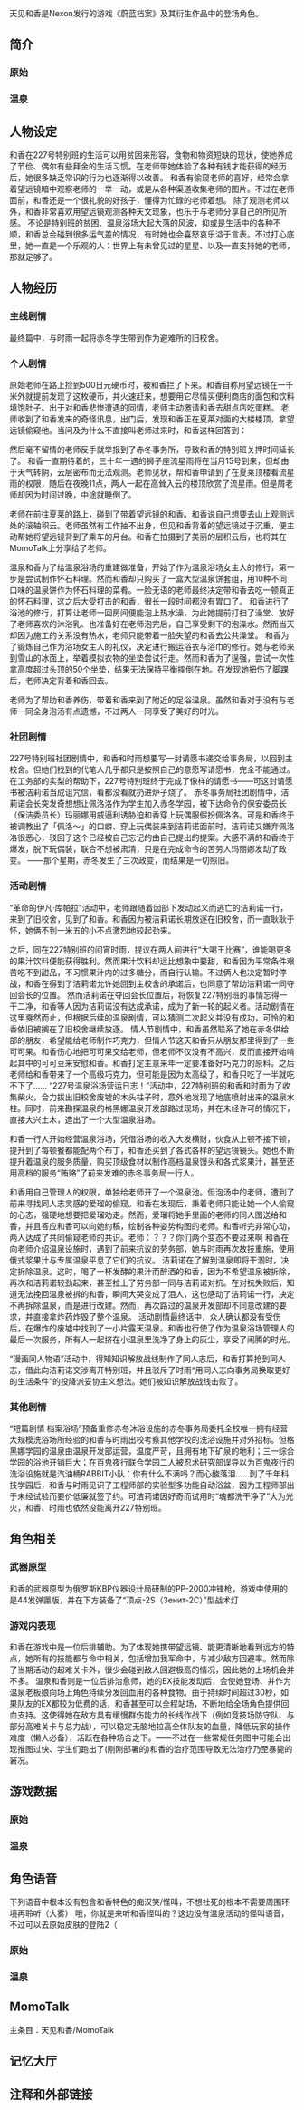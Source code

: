 天见和香是Nexon发行的游戏《蔚蓝档案》及其衍生作品中的登场角色。

## 简介

### 原始

### 温泉

## 人物设定
和香在227号特别班的生活可以用贫困来形容，食物和物资短缺的现状，使她养成了节俭、偶尔有些拜金的生活习惯。在老师带她体验了各种有钱才能获得的经历后，她很多缺乏常识的行为也逐渐得以改善。
和香有偷窥老师的喜好，经常会拿着望远镜暗中观察老师的一举一动，或是从各种渠道收集老师的图片。不过在老师面前，和香还是一个很礼貌的好孩子，懂得为忙碌的老师着想。
除了观测老师以外，和香非常喜欢用望远镜观测各种天文现象，也乐于与老师分享自己的所见所感。
不论是特别班的贫困、温泉浴场大起大落的风波，抑或是生活中的各种不顺，和香总会碰到很多运气差的情况，有时她也会喜怒哀乐溢于言表。不过打心底里，她一直是一个乐观的人：世界上有未曾见过的星星、以及一直支持她的老师，那就足够了。

## 人物经历

### 主线剧情
最终篇中，与时雨一起将赤冬学生带到作为避难所的旧校舍。

### 个人剧情
原始老师在路上捡到500日元硬币时，被和香拦了下来。和香自称用望远镜在一千米外就提前发现了这枚硬币，并火速赶来，想要用它尽情买便利商店的面包和饮料填饱肚子。出于对和香悲惨遭遇的同情，老师主动邀请和香去甜点店吃蛋糕。
老师收到了和香发来的奇怪讯息，出门后，发现和香正在夏莱对面的大楼楼顶，拿望远镜偷窥他。当问及为什么不直接叫老师过来时，和香这样回答到：

然后毫不留情的老师反手就举报到了赤冬事务所，导致和香的特别班关押时间延长了。
和香一直期待着的，三十年一遇的狮子座流星雨将在当月15号到来，但却由于天气转阴，云层密布而无法观测。老师见状，帮和香申请到了在夏莱顶楼看流星雨的权限，随后在夜晚11点，两人一起在高耸入云的楼顶欣赏了流星雨。但是屑老师却因为时间过晚，中途就睡倒了。

老师在前往夏莱的路上，碰到了带着望远镜的和香。和香说自己想要去山上观测远处的滚轴积云。老师虽然有工作抽不出身，但见和香背着的望远镜过于沉重，便主动帮她将望远镜背到了乘车的月台。和香在拍摄到了美丽的层积云后，也将其在MomoTalk上分享给了老师。

温泉和香为了给温泉浴场的重建做准备，开始了作为温泉浴场女主人的修行，第一步是尝试制作怀石料理。然而和香却只购买了一盒大型温泉饼套组，用10种不同口味的温泉饼作为怀石料理的菜肴。一脸无语的老师最终决定带和香去吃一顿真正的怀石料理，这之后大受打击的和香，很长一段时间都没有胃口了。
和香进行了浴池的修行，打算让老师一回房间便能泡上热水澡，为此她提前打扫了澡堂、放好了老师喜欢的沐浴乳、也准备好在老师泡完后，自己享受剩下的泡澡水。然而当天却因为施工的关系没有热水，老师只能带着一脸失望的和香去公共澡堂。
和香为了锻炼自己作为浴场女主人的礼仪，决定进行搬运浴衣与浴巾的修行。她与老师来到雪山的冰面上，举着模拟衣物的坐垫尝试行走。然而和香为了逞强，尝试一次性拿高度超过头顶的50个坐垫，结果无法保持平衡摔倒在地。在发现她扭伤了脚踝后，老师决定背着和香回去。

老师为了帮助和香养伤，带着和香来到了附近的足浴温泉。虽然和香对于没有与老师一同全身泡汤有点遗憾，不过两人一同享受了美好的时光。

### 社团剧情
227号特别班社团剧情中，和香和时雨想要写一封请愿书递交给事务局，以回到主校舍。但她们找到的代笔人几乎都只是按照自己的意愿写请愿书，完全不能通过。在工务部的实梨的帮助下，227号特别班终于完成了像样的请愿书——可这封请愿书被洁莉诺当成诅咒信，看都没看就扔进炉子烧了。
赤冬事务局社团剧情中，洁莉诺会长突发奇想想让佩洛洛作为学生加入赤冬学园，被下达命令的保安委员长（保洁委员长）玛丽娜用威逼利诱胁迫和香穿上玩偶服假扮佩洛洛。可是和香终于被调教出了「佩洛～」的口癖、穿上玩偶装来到洁莉诺面前时，洁莉诺又嫌弃佩洛洛很恶心，驳回了这个已经被自己忘记的由自己提出的提案。大感不满的和香终于爆发，脱下玩偶装，联合不想被肃清，只是在完成命令的苦劳人玛丽娜发动了政变。
——那个星期，赤冬发生了三次政变，而结果是一切照旧。

### 活动剧情
“革命的伊凡·库帕拉”活动中，老师跟随着因部下发动起义而逃亡的洁莉诺一行，来到了旧校舍，见到了和香。和香因为被洁莉诺长期放逐在旧校舍，而一直耿耿于怀，她俩不到一米五的小不点激烈地较起劲来。

之后，同在227特别班的间宵时雨，提议在两人间进行“大喝王比赛”，谁能喝更多的果汁饮料便能获得胜利。然而果汁饮料却远比想象中要甜，和香因为平常条件艰苦吃不到甜品，不习惯果汁内的过多糖分，而自行认输。不过俩人也决定暂时停战，和香在得到了洁莉诺允许她回到主校舍的承诺后，也同意了帮助洁莉诺一同夺回会长的位置。
然而洁莉诺在夺回会长位置后，将恢复227特别班的事情忘得一干二净，和香等人因为洁莉诺没有达成承诺，成为了新一轮的起义者。活动剧情在这里戛然而止，但根据后续的温泉剧情，可以猜测二次起义并没有成功，可怜的和香依旧被搁在了旧校舍继续放逐。
情人节剧情中，和香虽然联系了她在赤冬供给部的朋友，希望能给老师制作巧克力，但情人节这天和香只从朋友那里得到了一些可可果。和香伤心地把可可果交给老师，但老师不仅没有不高兴，反而直接开始啃起其中的可可豆来安慰和香。和香打定主意来年一定要准备好巧克力的原料。之后老师给和香带来了一个高级巧克力，但可能是因为太高级了，和香只吃了一半就吃不下了......
“227号温泉浴场营运日志！”活动中，227特别班的和香和时雨为了收集柴火，合力拔出旧校舍废墟的木头柱子时，意外地发现了地底喷射出来的温泉水柱。同时，前来勘探温泉的格黑娜温泉开发部路过现场，并在未经许可的情况下，直接大兴土木，造出了一个大型温泉浴场。

和香一行人开始经营温泉浴场，凭借浴场的收入大发横财，伙食从上顿不接下顿，提升到了每顿餐都能配两个布丁，和香还买到了各式各样的望远镜镜头。她也不断提升着温泉的服务质量，购买顶级食材以制作高档温泉馒头和各式浆果汁，甚至还用高档的服务“贿赂”了前来发难的赤冬事务局一行人。

和香用自己管理人的权限，单独给老师开了一个温泉池。但泡汤中的老师，遭到了前来寻找同人志灵感的爱瑠的偷窥。和香在发现后，秉着老师只能让她一个人偷窥的心态，强硬地想要把爱瑠劝走。然而，爱瑠将她手里画的老师的同人图送给和香，并且答应和香可以向她约稿，绘制各种姿势构图的老师。和香听完非常心动，两人达成了共同偷窥老师的共识。老师：？？？你们两个变态不要过来啊
和香在向老师介绍温泉设施时，遇到了前来抗议的劳务部，她与时雨再次故技重施，使用俄式浆果汁与专属温泉平息了它们的抗议。
洁莉诺在了解到温泉即将干涸时，决定拆除温泉。这时，喝了一杯发酵的果汁而醉酒的和香，因为不希望温泉被拆除，再次和洁莉诺较劲起来，甚至拉上了劳务部一同与洁莉诺对抗。在对抗失败后，知道无法挽回温泉被拆的和香，瞬间大哭变成了泪人，这也感动了洁莉诺一行，决定不再拆除温泉，而是进行改建。然而，再次路过的温泉开发部却不同意改建的要求，并直接拿炸药炸毁了整个温泉。
活动剧情最终话中，众人确认都没有受伤后，在爆炸的废墟中找到了一小片露天温泉。和香也行使了作为温泉浴场管理人的最后一次服务，所有人一起挤在小温泉里洗净了身上的灰尘，享受了闹腾的时光。

“漫画同人物语”活动中，得知知识解放战线制作了同人志后，和香打算抢到同人志，借此向洁莉诺交涉离开特别班，并且驳斥了时雨“用同人志向事务局换取更好的生活条件”的投降派妥协主义想法。她们被知识解放战线击败了。

### 其他剧情
“短篇剧情 档案浴场”预备重修赤冬沐浴设施的赤冬事务局委托全校唯一拥有经营大规模洗浴场所经验的和香与时雨出校考察其他学校的洗浴设施并对外招标。但格黑娜学园的温泉由温泉开发部运营，温度严苛，且拥有地下矿泉的地利；三一综合学园的浴池开销巨大；在百鬼夜行联合学园二人被忍术研究部误导以为百鬼夜行的洗浴设施就是汽油桶RABBIT小队：你有什么不满吗？而心酸落泪……到了千年科技学园后，和香与时雨见识了工程师部的实验型多功能自动浴盆，因为工程师部出于未经试验而要价低廉就签了约。可洁莉诺因好奇而试用时“魂都洗干净了”大为光火，和香、时雨也依然没能离开227特别班。

## 角色相关

### 武器原型

和香的武器原型为俄罗斯KBP仪器设计局研制的PP-2000冲锋枪，游戏中使用的是44发弹匣版，并在下方装备了“顶点-2S（Зенит-2C）”型战术灯

### 游戏内表现
和香在游戏中是一位后排辅助。为了体现她携带望远镜、能更清晰地看到远方的特点，她所有的技能都与命中相关，包括增加我军命中，与减少敌方回避率。然而除了当期活动的超难关卡外，很少会碰到敌人回避极高的情况，因此她的上场机会并不多。
温泉和香则是一位后排治愈师，她的EX技能发动后，会使她登场、并作为温泉老板娘向场上角色持续分发回血用的各种食物。由于持续时间超过30秒，如果队友的EX都较为低费的话，和香甚至可以全程站场，不断地给全场角色提供回血支持。这使得她在敌方具有缓慢群伤能力的长线作战下（例如竞技场防守队、与部分高难关卡与总力战），可以稳定无脑地拉高全体队友的血量，降低玩家的操作难度（懒人必备），活跃在各种场合之下。——不过在一些常规任务图中可能会出现推图过快、学生们跑出了(刚刚部署的)和香的治疗范围导致无法治疗乃至暴毙的窘况。

## 游戏数据

### 原始

### 温泉

## 角色语音
下列语音中根本没有包含和香特色的痴汉笑/怪叫，不想社死的根本不需要周围环境再聆听（大雾）
哦，你就是来听和香怪叫的？这边没有温泉活动的怪叫语音，不过可以去原始皮肤的登陆2（

### 原始

### 温泉

## MomoTalk
主条目：天见和香/MomoTalk

## 记忆大厅

		

## 注释和外部链接